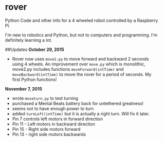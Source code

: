 # rover
Python Code and other info for a 4 wheeled robot controlled by a Raspberry Pi.

I'm new to robotics and Python, but not to computers and programming. I'm definitely learning a lot.

##Updates
__October 29, 2015__
- Rover now uses `move2.py` to move forward and backward 2 seconds using 4 wheels. An improvement over `move.py`
which is monolithic, move2.py includes functions `moveForward(intTime)` and `moveBackward(intTime)` to move the rover for a period of seconds. My first Python functions!

__November 7, 2015__
- wrote `moveturn.py` to test turning
- purchased a Mental Beats battery back for untethered greatness!
- seems not to have enough power to turn
- added `turnLeft(intTime)` but it is actually a right turn. Will fix it later.
- Pin 7 controls left motors in forward direction
- Pin 11 - Left motors in backward direction
- Pin 15 - Right side motors forward
- Pin 13 - right side motors backwards
